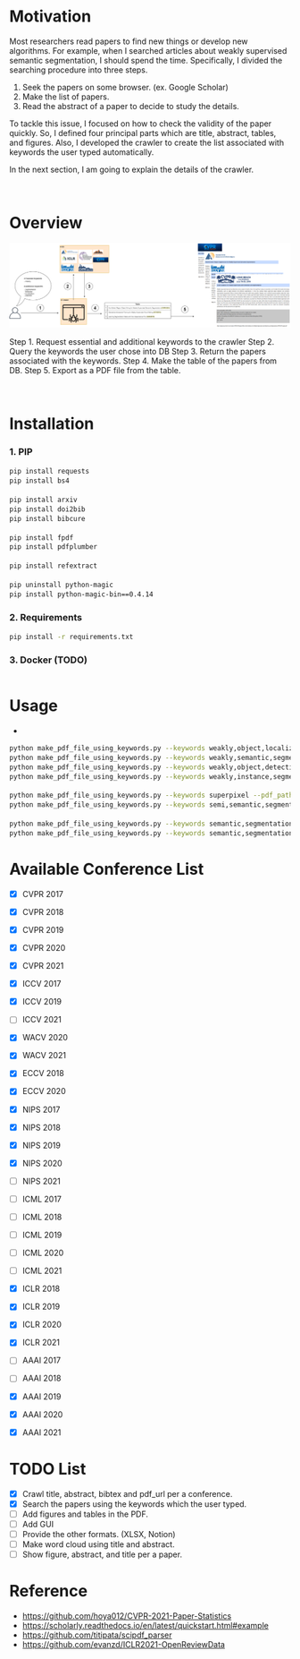 # Motivation
Most researchers read papers to find new things or develop new algorithms. For example, when I searched articles about weakly supervised semantic segmentation, I should spend the time. Specifically, I divided the searching procedure into three steps. 

1. Seek the papers on some browser. (ex. Google Scholar)
2. Make the list of papers.
3. Read the abstract of a paper to decide to study the details.

To tackle this issue, I focused on how to check the validity of the paper quickly. So, I defined four principal parts which are title, abstract, tables, and figures. Also, I developed the crawler to create the list associated with keywords the user typed automatically. 

In the next section, I am going to explain the details of the crawler. 

<br>

# Overview

![Overview](./resource/Crawler_For_Searching_Papers-Overview.png)

Step 1. Request essential and additional keywords to the crawler
Step 2. Query the keywords the user chose into DB
Step 3. Return the papers associated with the keywords. 
Step 4. Make the table of the papers from DB. 
Step 5. Export as a PDF file from the table. 

<br>

# Installation

### 1. PIP 
```bash
pip install requests
pip install bs4

pip install arxiv
pip install doi2bib
pip install bibcure

pip install fpdf
pip install pdfplumber

pip install refextract

pip uninstall python-magic
pip install python-magic-bin==0.4.14
```

### 2. Requirements
```bash
pip install -r requirements.txt
```

### 3. Docker (TODO)
```bash
```

# Usage
- 
```bash
python make_pdf_file_using_keywords.py --keywords weakly,object,localization --pdf_path ./results/WSOL.pdf
python make_pdf_file_using_keywords.py --keywords weakly,semantic,segmentation --pdf_path ./results/WSSS.pdf 
python make_pdf_file_using_keywords.py --keywords weakly,object,detection --pdf_path ./results/WSOD.pdf 
python make_pdf_file_using_keywords.py --keywords weakly,instance,segmentation --pdf_path ./results/WSIS.pdf

python make_pdf_file_using_keywords.py --keywords superpixel --pdf_path ./results/SuperPixel.pdf
python make_pdf_file_using_keywords.py --keywords semi,semantic,segmentation --pdf_path ./results/Semi-Supervised_Semantic_Segmentation.pdf

python make_pdf_file_using_keywords.py --keywords semantic,segmentation --pdf_path ./results/SS.pdf --years 2021,2020,2019
python make_pdf_file_using_keywords.py --keywords semantic,segmentation --pdf_path ./results/SS.pdf --years 2021
```

# Available Conference List
- [x] CVPR 2017
- [x] CVPR 2018
- [x] CVPR 2019
- [x] CVPR 2020
- [x] CVPR 2021

- [x] ICCV 2017
- [x] ICCV 2019
- [ ] ICCV 2021

- [x] WACV 2020
- [x] WACV 2021

- [x] ECCV 2018
- [x] ECCV 2020

- [x] NIPS 2017
- [x] NIPS 2018
- [x] NIPS 2019
- [x] NIPS 2020
- [ ] NIPS 2021

- [ ] ICML 2017
- [ ] ICML 2018
- [ ] ICML 2019
- [ ] ICML 2020
- [ ] ICML 2021

- [x] ICLR 2018
- [x] ICLR 2019
- [x] ICLR 2020
- [x] ICLR 2021 

- [ ] AAAI 2017
- [ ] AAAI 2018
- [x] AAAI 2019
- [x] AAAI 2020
- [x] AAAI 2021

# TODO List
- [X] Crawl title, abstract, bibtex and pdf_url per a conference.
- [x] Search the papers using the keywords which the user typed. 
- [ ] Add figures and tables in the PDF.
- [ ] Add GUI
- [ ] Provide the other formats. (XLSX, Notion)
- [ ] Make word cloud using title and abstract.
- [ ] Show figure, abstract, and title per a paper. 

# Reference
- https://github.com/hoya012/CVPR-2021-Paper-Statistics
- https://scholarly.readthedocs.io/en/latest/quickstart.html#example
- https://github.com/titipata/scipdf_parser
- https://github.com/evanzd/ICLR2021-OpenReviewData